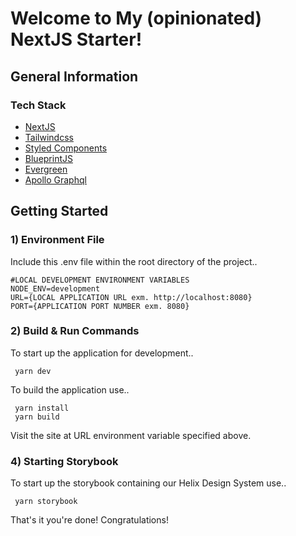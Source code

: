 # Welcome to My (opinionated) NextJS Starter!

## General Information

### Tech Stack

* [NextJS](https://nextjs.org/docs/getting-started)
* [Tailwindcss](https://tailwindcss.com/docs/installation)
* [Styled Components](https://styled-components.com/docs)
* [BlueprintJS](https://blueprintjs.com/docs/)
* [Evergreen](https://evergreen.segment.com/)
* [Apollo Graphql](https://www.apollographql.com/docs/)

## Getting Started

### 1) Environment File
Include this .env file within the root directory of the project..

    #LOCAL DEVELOPMENT ENVIRONMENT VARIABLES
    NODE_ENV=development
    URL={LOCAL APPLICATION URL exm. http://localhost:8080}
    PORT={APPLICATION PORT NUMBER exm. 8080}

### 2) Build & Run Commands
To start up the application for development..

     yarn dev

To build the application use..

     yarn install
     yarn build


Visit the site at URL environment variable specified above.

### 4) Starting Storybook
To start up the storybook containing our Helix Design System use..

     yarn storybook

That's it you're done! Congratulations!